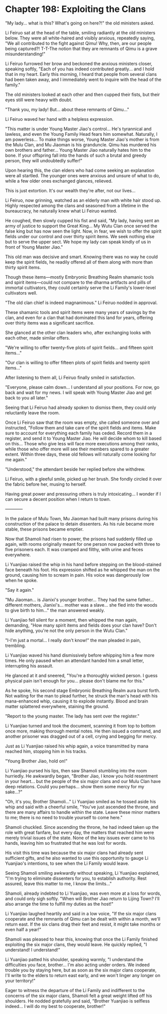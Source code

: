 # Chapter 198: Exploiting the Clans

"My lady... what is this? What's going on here?!" the old ministers asked.

Li Feiruo sat at the head of the table, smiling radiantly at the old ministers below. They were all white-haired and visibly anxious, repeatedly saying, "We all contributed to the fight against Qimu! Why, then, are our people being captured?! T-T-The notion that they are remnants of Qimu is a grave misunderstanding!"

Li Feiruo furrowed her brow and beckoned the anxious ministers closer, speaking softly, "Each of you has indeed contributed greatly... and I hold that in my heart. Early this morning, I heard that people from several clans had been taken away, and I immediately went to inquire with the head of the family."

The old ministers looked at each other and then cupped their fists, but their eyes still were heavy with doubt.

"Thank you, my lady! But... about these remnants of Qimu..."

Li Feiruo waved her hand with a helpless expression.

"This matter is under Young Master Jiao's control... He's tyrannical and lawless, and even the Young Family Head fears him somewhat. Naturally, I am powerless... To make things worse, Young Master Jiao's mother is from the Mulu Clan, and Mu Jiaoman is his granduncle. Qimu has murdered his own brothers and father... Young Master Jiao naturally hates him to the bone. If your offspring fall into the hands of such a brutal and greedy person, they will undoubtedly suffer!"

Upon hearing this, the clan elders who had come seeking an explanation were all startled. The younger ones were anxious and unsure of what to do, while a few older ones exchanged glances, relieved.

This is just extortion. It's our wealth they're after, not our lives...

Li Feiruo, now grinning, watched as an elderly man with white hair stood up. Highly respected among the clans and seasoned from a lifetime in the bureaucracy, he naturally knew what Li Feiruo wanted.

He coughed, then slowly cupped his fist and said, "My lady, having sent an army of justice to support the Great King... My Wutu Clan once served the false king but has now seen the light. Now, in fear, we wish to offer the spirit fields under our control and over thirty spirit items. We seek nothing else but to serve the upper sect. We hope my lady can speak kindly of us in front of Young Master Jiao."

This old man was decisive and smart. Knowing there was no way he could keep the spirit fields, he readily offered all of them along with more than thirty spirit items.

Though these items—mostly Embryonic Breathing Realm shamanic tools and spirit items—could not compare to the dharma artifacts and pills of immortal cultivators, they could certainly serve the Li Family's lower-level cultivators well.

"The old clan chief is indeed magnanimous." Li Feiruo nodded in approval.

These shamanic tools and spirit items were many years of savings by the clan, and even for a clan that had dominated this land for years, offering over thirty items was a significant sacrifice.

She glanced at the other clan leaders who, after exchanging looks with each other, made similar offers.

"We're willing to offer twenty-five plots of spirit fields... and fifteen spirit items..."

"Our clan is willing to offer fifteen plots of spirit fields and twenty spirit items..."

After listening to them all, Li Feiruo finally smiled in satisfaction.

"Everyone, please calm down... I understand all your positions. For now, go back and wait for my news. I will speak with Young Master Jiao and get back to you all later."

Seeing that Li Feiruo had already spoken to dismiss them, they could only reluctantly leave the room.

Once Li Feiruo saw that the room was empty, she called someone over and instructed, "Follow them and take care of the spirit fields and items. Make sure to account for everything each family has ceded. Record them in a register, and send it to Young Master Jiao. He will decide whom to kill based on this... Those who give less will face more executions among their ranks, while those who offer more will see their members spared to a greater extent. Within three days, these old fellows will naturally come looking for me again."

"Understood," the attendant beside her replied before she withdrew.

Li Feiruo, with a gleeful smile, picked up her brush. She fondly circled it over the fabric before her, musing to herself.

Having great power and pressuring others is truly intoxicating... I wonder if I can secure a decent position when I return to town.

————

In the palace of Mulu Town, Mu Jiaoman had built many prisons during his construction of the palace to detain dissenters. As his rule became more stable, these prisons became emptier.

Now that Shamoli had risen to power, the prisons had suddenly filled up again, with rooms originally meant for one person now packed with three to five prisoners each. It was cramped and filthy, with urine and feces everywhere.

Li Yuanjiao raised the whip in his hand before stepping on the blood-stained face beneath his foot. His expression shifted as he whipped the man on the ground, causing him to scream in pain. His voice was dangerously low when he spoke.

"Say it again."

"Mu Jiaoman... is Jianixi's younger brother... They had the same father... different mothers, Jianixi's... mother was a slave... she fled into the woods to give birth to him..." the man answered weakly.

Li Yuanjiao fell silent for a moment, then whipped the man again, demanding, "How many spirit items and fields does your clan have? Don't hide anything, you're not the only person in the Wutu Clan."

"I-I'm just a mortal... I really don't know!" the man pleaded in pain, trembling.

Li Yuanjiao waved his hand dismissively before whipping him a few more times. He only paused when an attendant handed him a small letter, interrupting his assault.

He glanced at it and sneered, "You're a thoroughly wicked person. I guess physical pain isn't enough for you... please don't blame me for this."

As he spoke, his second stage Embryonic Breathing Realm aura burst forth. Not waiting for the man to plead further, he struck the man's head with his mana-enhanced whip, causing it to explode instantly. Blood and brain matter splattered everywhere, staining the ground.

"Report to the young master. The lady has sent over the register."

Li Yuanjiao turned and took the document, scanning it from top to bottom once more, making thorough mental notes. He then issued a command, and another prisoner was dragged out of a cell, crying and begging for mercy.

Just as Li Yuanjiao raised his whip again, a voice transmitted by mana reached him, stopping him in his tracks.

"Young Brother Jiao, hold on!"

Li Yuanjiao pursed his lips, then saw Shamoli stumbling into the room hurriedly. He awkwardly began, "Brother Jiao, I know you hold resentment in your heart... but the people of the six major clans and our Mulu Clan have deep relations. Could you perhaps... show them some mercy for my sake...?"

"Oh, it's you, Brother Shamoli..." Li Yuanjiao smiled as he tossed aside his whip and said with a cheerful smile, "You've just ascended the throne, and there are many affairs to handle within the state. Leave these minor matters to me; there is no need to trouble yourself to come here."

Shamoli chuckled. Since ascending the throne, he had indeed taken up the role with great fanfare, but every day, the matters that reached him were merely trivial issues of the state. None of the key issues ever came to his hands, leaving him so frustrated that he was lost for words.

His visit this time was because the six major clans had already sent sufficient gifts, and he also wanted to use this opportunity to gauge Li Yuanjiao's intentions, to see when the Li Family would leave.

Seeing Shamoli smiling awkwardly without speaking, Li Yuanjiao explained, "I'm trying to eliminate dissenters for you, to establish authority. Rest assured, leave this matter to me, I know the limits..."

Shamoli, already indebted to Li Yuanjiao, was even more at a loss for words, and could only sigh softly. "When will Brother Jiao return to Lijing Town? I'll also arrange the time to fulfill my duties as the host!"

Li Yuanjiao laughed heartily and said in a low voice, "If the six major clans cooperate and the remnants of Qimu can be dealt with within a month, we'll return east. If the six clans drag their feet and resist, it might take months or even half a year!"

Shamoli was pleased to hear this, knowing that once the Li Family finished exploiting the six major clans, they would leave. He quickly replied, "I understand! I understand!"

Li Yuanjiao patted his shoulder, speaking warmly, "I understand the difficulties you face, brother... I'm also acting under orders. We indeed trouble you by staying here, but as soon as the six major clans cooperate, I'll write to the elders to return east early, and we won't linger any longer on your territory!"

Eager to witness the departure of the Li Family and indifferent to the concerns of the six major clans, Shamoli felt a great weight lifted off his shoulders. He nodded gratefully and said, "Brother Yuanjiao is selfless indeed... I will do my best to cooperate, brother!"
